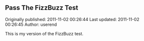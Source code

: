 ## Pass The FizzBuzz Test 
Originally published: 2011-11-02 00:26:44 
Last updated: 2011-11-02 00:26:45 
Author: userend  
 
This is my version of the FizzBuzz test.